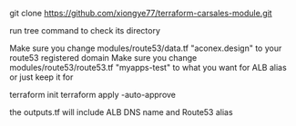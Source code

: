 
git clone https://github.com/xiongye77/terraform-carsales-module.git


run tree command to check its directory 


Make sure you change modules/route53/data.tf  "aconex.design" to your route53 registered domain
Make sure you change modules/route53/route53.tf  "myapps-test" to what you want for ALB alias or just keep it for 

terraform init 
terraform apply -auto-approve 

the outputs.tf will include ALB DNS name and Route53 alias 
